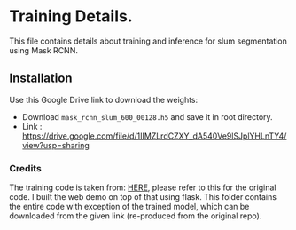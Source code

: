 

# Training Details.

This file contains details about training and inference for slum segmentation using Mask RCNN.



## Installation
Use this Google Drive link to download the weights: 
* Download `mask_rcnn_slum_600_00128.h5` and save it in root directory.
* Link : https://drive.google.com/file/d/1IIMZLrdCZXY_dA540Ve9lSJplYHLnTY4/view?usp=sharing

### Credits
The training code is taken from: <a href="https://github.com/cbsudux/Mumbai-slum-segmentation/tree/master/slums">HERE</a>, please refer to this for the original code. I built the web demo on top of that using flask. This folder contains the entire code with exception of the trained model, which can be downloaded from the given link (re-produced from the original repo).
